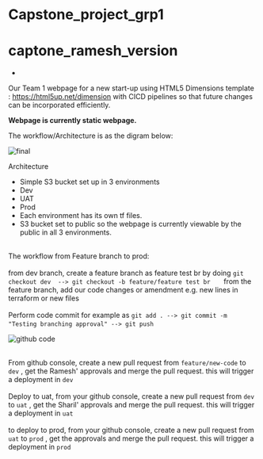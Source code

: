 # Capstone_project_grp1 # 
# captone_ramesh_version
-
Our Team 1 webpage for a new start-up using HTML5 Dimensions template : https://html5up.net/dimension with CICD pipelines so that future changes can be incorporated efficiently.

**Webpage is currently static webpage.** 

The workflow/Architecture is as the digram below:

![final](https://github.com/RameshDM86/captone_ramesh_version/assets/137069406/34b1c863-2eff-4681-ac2c-a179cfe7eed1)

Architecture
-	Simple S3 bucket set up in 3 environments
-	Dev 
-	UAT
-	Prod
-	Each environment has its own tf files. 
-	S3 bucket set to public so the webpage is currently viewable by the public in all 3 environments.

<br> The workflow from Feature branch to prod:</br> 
<br> from dev branch, create a feature branch as feature test br by doing `git checkout dev  --> git checkout -b feature/feature test br ` &nbsp; &nbsp;
from the feature branch, add our code changes or amendment e.g. new lines in terraform or new files </br>
<br> Perform code commit for example as `git add . --> git commit -m "Testing branching approval" --> git push` &nbsp; &nbsp; </br>

![github code ](https://github.com/RameshDM86/captone_ramesh_version/assets/137069406/a5212b47-f951-4459-800d-23a4d9e408b5)

<br>From github console, create a new pull request from `feature/new-code` to `dev`  , get the Ramesh' approvals and merge the pull request. this will trigger a deployment in `dev` </br>
<br> Deploy to uat, from your github console, create a new pull request from `dev` to `uat` , get the Sharil' approvals and merge the pull request. this will trigger a deployment in `uat` </br> 
<br> to deploy to prod, from your github console, create a new pull request from `uat` to `prod` , get the  approvals and merge the pull request. this will trigger a deployment in `prod` </br>

